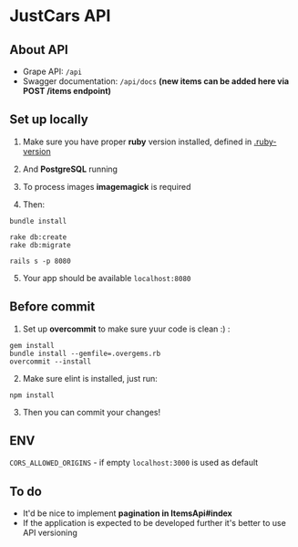 # JustCars API

## About API

* Grape API: `/api`
* Swagger documentation: `/api/docs` **(new items can be added here via POST /items endpoint)**

## Set up locally

1. Make sure you have proper **ruby** version installed, defined in [.ruby-version](.ruby-version)

2. And **PostgreSQL** running

3. To process images **imagemagick** is required

4. Then:
  ```
  bundle install

  rake db:create
  rake db:migrate

  rails s -p 8080
  ```

5. Your app should be available `localhost:8080`

## Before commit

1. Set up **overcommit** to make sure yuur code is clean :) :

  ```
  gem install
  bundle install --gemfile=.overgems.rb
  overcommit --install
  ```

2. Make sure elint is installed, just run:
  ```
  npm install
  ```

3. Then you can commit your changes!

## ENV
`CORS_ALLOWED_ORIGINS` - if empty `localhost:3000` is used as default


## To do

* It'd be nice to implement **pagination in ItemsApi#index**
* If the application is expected to be developed further it's better to use API versioning
